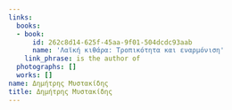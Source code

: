```yaml
---
links:
  books:
  - book:
      id: 262c8d14-625f-45aa-9f01-504dcdc93aab
      name: 'Λαϊκή κιθάρα: Τροπικότητα και εναρμόνιση'
    link_phrase: is the author of
  photographs: []
  works: []
name: Δημήτρης Μυστακίδης
title: Δημήτρης Μυστακίδης
---
```


